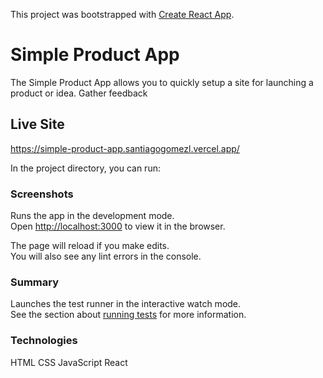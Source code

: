 This project was bootstrapped with [Create React App](https://github.com/facebook/create-react-app).

# Simple Product App

The Simple Product App allows you to quickly setup a site for launching a product or idea. Gather feedback 

## Live Site

https://simple-product-app.santiagogomezl.vercel.app/

In the project directory, you can run:

### Screenshots

Runs the app in the development mode.<br />
Open [http://localhost:3000](http://localhost:3000) to view it in the browser.

The page will reload if you make edits.<br />
You will also see any lint errors in the console.

### Summary

Launches the test runner in the interactive watch mode.<br />
See the section about [running tests](https://facebook.github.io/create-react-app/docs/running-tests) for more information.

### Technologies

HTML
CSS
JavaScript
React







